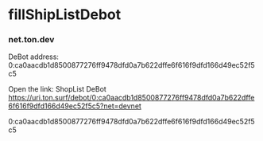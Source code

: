 # fillShipListDebot

### net.ton.dev
DeBot address: 0:ca0aacdb1d8500877276ff9478dfd0a7b622dffe6f616f9dfd166d49ec52f5c5

Open the link: ShopList DeBot https://uri.ton.surf/debot/0:ca0aacdb1d8500877276ff9478dfd0a7b622dffe6f616f9dfd166d49ec52f5c5?net=devnet


0:ca0aacdb1d8500877276ff9478dfd0a7b622dffe6f616f9dfd166d49ec52f5c5
